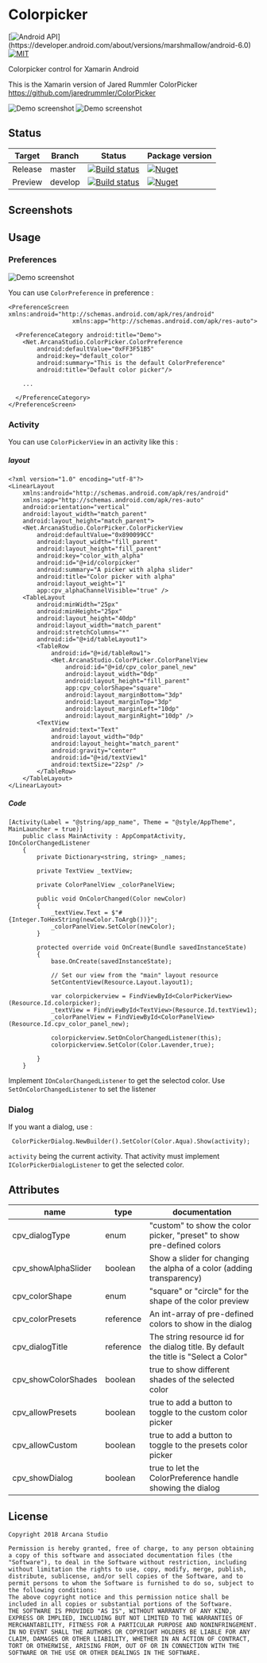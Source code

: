 # Colorpicker


[![Android API](https://img.shields.io/badge/API-23%2B%20(6.0)-brightgreen.svg)](https://developer.android.com/about/versions/marshmallow/android-6.0) 
[![MIT](https://img.shields.io/badge/license-MIT-blue.svg)](https://opensource.org/licenses/MIT)

Colorpicker control for Xamarin Android

This is the Xamarin version of Jared Rummler ColorPicker https://github.com/jaredrummler/ColorPicker

![Demo screenshot](ColorPickerDemo/Docs/Demo.gif) ![Demo screenshot](ColorPickerDemo/Docs/Demo2.gif)


## Status

| Target | Branch | Status | Package version|
--------------|------------- | --------- | --------|
| Release | master |[![Build status](https://equinoxe.visualstudio.com/ColorPicker/_apis/build/status/ColorPicker-Master)](https://equinoxe.visualstudio.com/ColorPicker/_build/latest?definitionId=27) | [![Nuget](https://img.shields.io/nuget/v/Net.ArcanaStudio.ColorPicker.svg)](https://www.nuget.org/packages/Net.ArcanaStudio.ColorPicker/)
| Preview | develop | [![Build status](https://equinoxe.visualstudio.com/ColorPicker/_apis/build/status/ColorPicker-Develop)](https://equinoxe.visualstudio.com/ColorPicker/_build/latest?definitionId=25) | [![Nuget](https://img.shields.io/nuget/vpre/Net.ArcanaStudio.ColorPicker.svg)](https://www.nuget.org/packages/Net.ArcanaStudio.ColorPicker/)

## Screenshots

## Usage
### Preferences

![Demo screenshot](ColorPickerDemo/Docs/ActivityDemo.png)

You can use `ColorPreference` in preference :
```
<PreferenceScreen xmlns:android="http://schemas.android.com/apk/res/android"
                  xmlns:app="http://schemas.android.com/apk/res-auto">

  <PreferenceCategory android:title="Demo">
    <Net.ArcanaStudio.ColorPicker.ColorPreference
        android:defaultValue="0xFF3F51B5"
        android:key="default_color"
        android:summary="This is the default ColorPreference"
        android:title="Default color picker"/>

	...

  </PreferenceCategory>
</PreferenceScreen>
```
### Activity


You can use `ColorPickerView` in an activity like this :

##### layout

```
<?xml version="1.0" encoding="utf-8"?>
<LinearLayout
	xmlns:android="http://schemas.android.com/apk/res/android"
	xmlns:app="http://schemas.android.com/apk/res-auto"
	android:orientation="vertical"
	android:layout_width="match_parent"
	android:layout_height="match_parent">
	<Net.ArcanaStudio.ColorPicker.ColorPickerView
		android:defaultValue="0x890099CC"
		android:layout_width="fill_parent"
		android:layout_height="fill_parent"
		android:key="color_with_alpha"
		android:id="@+id/colorpicker"
		android:summary="A picker with alpha slider"
		android:title="Color picker with alpha"
		android:layout_weight="1"
		app:cpv_alphaChannelVisible="true" />
	<TableLayout
		android:minWidth="25px"
		android:minHeight="25px"
		android:layout_height="40dp"
		android:layout_width="match_parent"
		android:stretchColumns="*"
		android:id="@+id/tableLayout1">
		<TableRow
			android:id="@+id/tableRow1">
			<Net.ArcanaStudio.ColorPicker.ColorPanelView
				android:id="@+id/cpv_color_panel_new"
				android:layout_width="0dp"
				android:layout_height="fill_parent"
				app:cpv_colorShape="square"
				android:layout_marginBottom="3dp"
				android:layout_marginTop="3dp"
				android:layout_marginLeft="10dp"
				android:layout_marginRight="10dp" />
		<TextView
			android:text="Text"
			android:layout_width="0dp"
			android:layout_height="match_parent"
			android:gravity="center"
			android:id="@+id/textView1"
			android:textSize="22sp" />
		</TableRow>
	</TableLayout>
</LinearLayout>
```
##### Code

```
[Activity(Label = "@string/app_name", Theme = "@style/AppTheme", MainLauncher = true)]
    public class MainActivity : AppCompatActivity, IOnColorChangedListener
    {
        private Dictionary<string, string> _names;

        private TextView _textView;

        private ColorPanelView _colorPanelView;

        public void OnColorChanged(Color newColor)
        {
            _textView.Text = $"#{Integer.ToHexString(newColor.ToArgb())}";
            _colorPanelView.SetColor(newColor);
        }

        protected override void OnCreate(Bundle savedInstanceState)
        {
            base.OnCreate(savedInstanceState);

            // Set our view from the "main" layout resource
            SetContentView(Resource.Layout.layout1);

            var colorpickerview = FindViewById<ColorPickerView>(Resource.Id.colorpicker);
            _textView = FindViewById<TextView>(Resource.Id.textView1);
            _colorPanelView = FindViewById<ColorPanelView>(Resource.Id.cpv_color_panel_new);

            colorpickerview.SetOnColorChangedListener(this);
            colorpickerview.SetColor(Color.Lavender,true);

        }
    }
```

Implement `IOnColorChangedListener` to get the selectod color. Use `SetOnColorChangedListener` to set the listener


### Dialog

If you want a dialog, use :
```
 ColorPickerDialog.NewBuilder().SetColor(Color.Aqua).Show(activity);
```

`activity` being the current activity. That activity must implement `IColorPickerDialogListener` to get the selected color.

## Attributes

| name                | type      | documentation                                                                         |
|---------------------|-----------|---------------------------------------------------------------------------------------|
| cpv_dialogType      | enum      | "custom" to show the color picker, "preset" to show pre-defined colors                |
| cpv_showAlphaSlider | boolean   | Show a slider for changing the alpha of a color (adding transparency)                 |
| cpv_colorShape      | enum      | "square" or "circle" for the shape of the color preview                               |
| cpv_colorPresets    | reference | An int-array of pre-defined colors to show in the dialog                              |
| cpv_dialogTitle     | reference | The string resource id for the dialog title. By default the title is "Select a Color" |
| cpv_showColorShades | boolean   | true to show different shades of the selected color                                   |
| cpv_allowPresets    | boolean   | true to add a button to toggle to the custom color picker                             |
| cpv_allowCustom     | boolean   | true to add a button to toggle to the presets color picker                            |
| cpv_showDialog      | boolean   | true to let the ColorPreference handle showing the dialog                             |

## License

```
Copyright 2018 Arcana Studio

Permission is hereby granted, free of charge, to any person obtaining a copy of this software and associated documentation files (the "Software"), to deal in the Software without restriction, including without limitation the rights to use, copy, modify, merge, publish, distribute, sublicense, and/or sell copies of the Software, and to permit persons to whom the Software is furnished to do so, subject to the following conditions:
The above copyright notice and this permission notice shall be included in all copies or substantial portions of the Software.
THE SOFTWARE IS PROVIDED "AS IS", WITHOUT WARRANTY OF ANY KIND, EXPRESS OR IMPLIED, INCLUDING BUT NOT LIMITED TO THE WARRANTIES OF MERCHANTABILITY, FITNESS FOR A PARTICULAR PURPOSE AND NONINFRINGEMENT. IN NO EVENT SHALL THE AUTHORS OR COPYRIGHT HOLDERS BE LIABLE FOR ANY CLAIM, DAMAGES OR OTHER LIABILITY, WHETHER IN AN ACTION OF CONTRACT, TORT OR OTHERWISE, ARISING FROM, OUT OF OR IN CONNECTION WITH THE SOFTWARE OR THE USE OR OTHER DEALINGS IN THE SOFTWARE.
```

